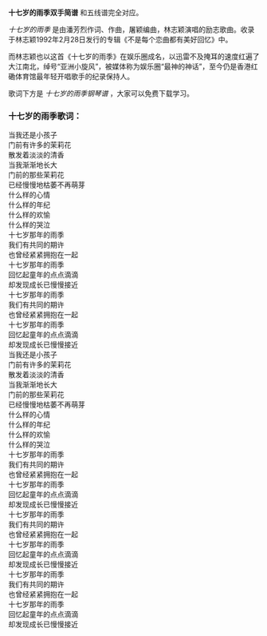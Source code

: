 

**十七岁的雨季双手简谱** 和五线谱完全对应。

_十七岁的雨季_ 是由潘芳烈作词、作曲，屠颖编曲，林志颖演唱的励志歌曲。收录于林志颖1992年2月28日发行的专辑《不是每个恋曲都有美好回忆》中。

而林志颖也以这首《十七岁的雨季》在娱乐圈成名，以迅雷不及掩耳的速度红遍了大江南北，绰号“亚洲小旋风”，被媒体称为娱乐圈“最神的神话”，至今仍是香港红磡体育馆最年轻开唱歌手的纪录保持人。

歌词下方是 _十七岁的雨季钢琴谱_ ，大家可以免费下载学习。

### 十七岁的雨季歌词：

当我还是小孩子  
门前有许多的茉莉花  
散发着淡淡的清香  
当我渐渐地长大  
门前的那些茉莉花  
已经慢慢地枯萎不再萌芽  
什么样的心情  
什么样的年纪  
什么样的欢愉  
什么样的哭泣  
十七岁那年的雨季  
我们有共同的期许  
也曾经紧紧拥抱在一起  
十七岁那年的雨季  
回忆起童年的点点滴滴  
却发现成长已慢慢接近  
十七岁那年的雨季  
我们有共同的期许  
也曾经紧紧拥抱在一起  
十七岁那年的雨季  
回忆起童年的点点滴滴  
却发现成长已慢慢接近  
当我还是小孩子  
门前有许多的茉莉花  
散发着淡淡的清香  
当我渐渐地长大  
门前的那些茉莉花  
已经慢慢地枯萎不再萌芽  
什么样的心情  
什么样的年纪  
什么样的欢愉  
什么样的哭泣  
十七岁那年的雨季  
我们有共同的期许  
也曾经紧紧拥抱在一起  
十七岁那年的雨季  
回忆起童年的点点滴滴  
却发现成长已慢慢接近  
十七岁那年的雨季  
我们有共同的期许  
也曾经紧紧拥抱在一起  
十七岁那年的雨季  
回忆起童年的点点滴滴  
却发现成长已慢慢接近  
十七岁那年的雨季  
我们有共同的期许  
也曾经紧紧拥抱在一起  
十七岁那年的雨季  
回忆起童年的点点滴滴  
却发现成长已慢慢接近

